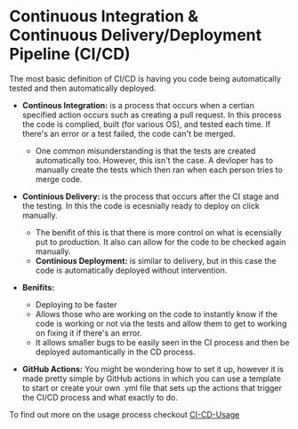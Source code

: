 # Continuous Integration & Continuous Delivery/Deployment Pipeline (CI/CD)

The most basic definition of CI/CD is having you code being automatically tested and then automatically deployed.


* **Continous Integration:** is a process that occurs when a certian specified action occurs such as creating a pull request. In this process the code is complied, built (for various OS), and tested each time. If there's an error or a test failed, the code can't be merged.
    * One common misunderstanding is that the tests are created automatically too. However, this isn't the case. A devloper has to manually create the tests which then ran when each person tries to merge code. 

* **Continious Delivery:** is the process that occurs after the CI stage and the testing. In this the code is ecesnially ready to deploy on click manually.
    * The benifit of this is that there is more control on what is ecensially put to production. It also can allow for the code to be checked again manually. 
    * **Continious Deployment:** is similar to delivery, but in this case the code is automatically deployed without intervention. 

* **Benifits:** 
    * Deploying to be faster
    * Allows those who are working on the code to instantly know if the code is working or not via the tests and allow them to get to working on fixing it if there's an error. 
    * It allows smaller bugs to be easily seen in the CI process and then be deployed automantically in the CD process. 

* **GitHub Actions:** You might be wondering how to set it up, however it is made pretty simple by GitHub actions in which you can use a template to start or create your own .yml file that sets up the actions that trigger the CI/CD process and what exactly to do. 

To find out more on the usage process checkout [CI-CD-Usage](/CI-CD-PipelineUsage.md)
